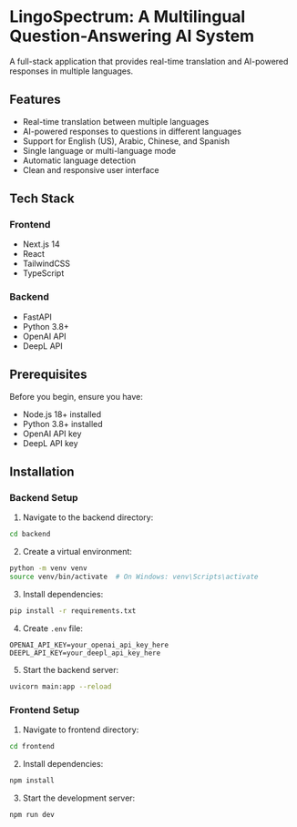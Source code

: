 # LingoSpectrum: A Multilingual Question-Answering AI System

A full-stack application that provides real-time translation and AI-powered responses in multiple languages.

## Features

- Real-time translation between multiple languages
- AI-powered responses to questions in different languages
- Support for English (US), Arabic, Chinese, and Spanish
- Single language or multi-language mode
- Automatic language detection
- Clean and responsive user interface

## Tech Stack

### Frontend
- Next.js 14
- React
- TailwindCSS
- TypeScript

### Backend
- FastAPI
- Python 3.8+
- OpenAI API
- DeepL API

## Prerequisites

Before you begin, ensure you have:
- Node.js 18+ installed
- Python 3.8+ installed
- OpenAI API key
- DeepL API key

## Installation

### Backend Setup
1. Navigate to the backend directory:
```bash
cd backend
```

2. Create a virtual environment:
```bash
python -m venv venv
source venv/bin/activate  # On Windows: venv\Scripts\activate
```

3. Install dependencies:
```bash
pip install -r requirements.txt
```

4. Create `.env` file:
```env
OPENAI_API_KEY=your_openai_api_key_here
DEEPL_API_KEY=your_deepl_api_key_here
```

5. Start the backend server:
```bash
uvicorn main:app --reload
```

### Frontend Setup

1. Navigate to frontend directory:
```bash
cd frontend
```

2. Install dependencies:
```bash
npm install
```

3. Start the development server:
```bash
npm run dev
```
